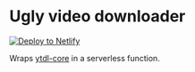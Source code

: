 # Ugly video downloader

[![Deploy to Netlify](https://www.netlify.com/img/deploy/button.svg)](https://app.netlify.com/start/deploy?repository=https://github.com/choyg/wwwwwwwww)

Wraps [ytdl-core](https://github.com/fent/node-ytdl-core/) in a serverless function.
